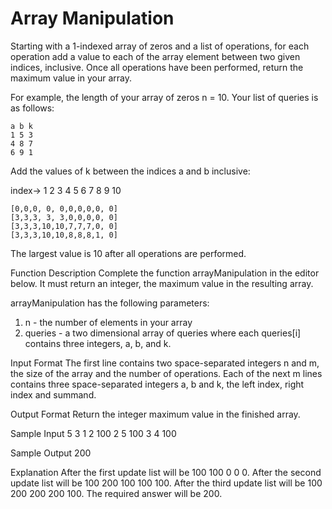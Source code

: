 # Array Manipulation

Starting with a 1-indexed array of zeros and a list of operations, for each operation add a value to each of the array element between two given indices, inclusive. Once all operations have been performed, return the maximum value in your array.

For example, the length of your array of zeros n = 10. Your list of queries is as follows:

    a b k
    1 5 3
    4 8 7
    6 9 1

Add the values of k between the indices a and b inclusive:

index->	 1 2 3  4  5 6 7 8 9 10

	[0,0,0, 0, 0,0,0,0,0, 0]
	[3,3,3, 3, 3,0,0,0,0, 0]
	[3,3,3,10,10,7,7,7,0, 0]
	[3,3,3,10,10,8,8,8,1, 0]

The largest value is 10 after all operations are performed.

Function Description
Complete the function arrayManipulation in the editor below. It must return an integer, the maximum value in the resulting array.

arrayManipulation has the following parameters:
1. n - the number of elements in your array
2. queries - a two dimensional array of queries where each queries[i] contains three integers, a, b, and k.

Input Format
The first line contains two space-separated integers n and m, the size of the array and the number of operations. 
Each of the next m lines contains three space-separated integers a, b and k, the left index, right index and summand.

Output Format
Return the integer maximum value in the finished array.

Sample Input
5 3
1 2 100
2 5 100
3 4 100

Sample Output
200

Explanation
After the first update list will be 100 100 0 0 0. 
After the second update list will be 100 200 100 100 100. 
After the third update list will be 100 200 200 200 100. 
The required answer will be 200.

